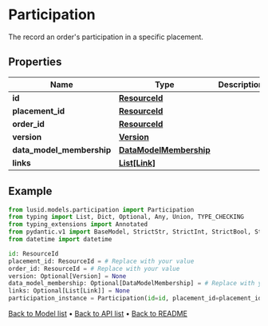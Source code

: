 # Participation

The record an order's participation in a specific placement.
## Properties
Name | Type | Description | Notes
------------ | ------------- | ------------- | -------------
**id** | [**ResourceId**](ResourceId.md) |  | 
**placement_id** | [**ResourceId**](ResourceId.md) |  | 
**order_id** | [**ResourceId**](ResourceId.md) |  | 
**version** | [**Version**](Version.md) |  | [optional] 
**data_model_membership** | [**DataModelMembership**](DataModelMembership.md) |  | [optional] 
**links** | [**List[Link]**](Link.md) |  | [optional] 
## Example

```python
from lusid.models.participation import Participation
from typing import List, Dict, Optional, Any, Union, TYPE_CHECKING
from typing_extensions import Annotated
from pydantic.v1 import BaseModel, StrictStr, StrictInt, StrictBool, StrictFloat, StrictBytes, Field, validator, ValidationError, conlist, constr
from datetime import datetime

id: ResourceId
placement_id: ResourceId = # Replace with your value
order_id: ResourceId = # Replace with your value
version: Optional[Version] = None
data_model_membership: Optional[DataModelMembership] = # Replace with your value
links: Optional[List[Link]] = None
participation_instance = Participation(id=id, placement_id=placement_id, order_id=order_id, version=version, data_model_membership=data_model_membership, links=links)

```

[Back to Model list](../README.md#documentation-for-models) &#8226; [Back to API list](../README.md#documentation-for-api-endpoints) &#8226; [Back to README](../README.md)


